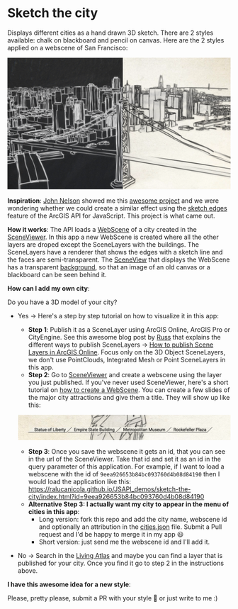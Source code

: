 # Sketch the city

Displays different cities as a hand drawn 3D sketch. There are 2 styles available: chalk on blackboard and pencil on canvas. Here are the 2 styles applied on a webscene of San Francisco:

![screenshot](./images/screenshot.png)

**Inspiration**: [John Nelson](https://twitter.com/John_M_Nelson) showed me this [awesome project](https://www.sketchnthecity.com/) and we were wondering whether we could create a similar effect using the [sketch edges](https://developers.arcgis.com/javascript/latest/api-reference/esri-symbols-edges-SketchEdges3D.html) feature of the ArcGIS API for JavaScript. This project is what came out.

**How it works**: The API loads a [WebScene](https://developers.arcgis.com/javascript/latest/api-reference/esri-WebScene.html) of a city created in the [SceneViewer](https://www.arcgis.com/home/webscene/viewer.html).
In this app a new WebScene is created where all the other layers are droped except the SceneLayers with the buildings. The SceneLayers have a renderer that shows the edges with a sketch line and the faces are semi-transparent. The [SceneView](https://developers.arcgis.com/javascript/latest/api-reference/esri-views-SceneView.html) that displays the WebScene has a transparent [background](https://developers.arcgis.com/javascript/latest/api-reference/esri-webscene-background-ColorBackground.html), so that an image of an old canvas or a blackboard can be seen behind it.

**How can I add my own city**:

Do you have a 3D model of your city?

  - Yes -> Here's a step by step tutorial on how to visualize it in this app:
    - **Step 1**: Publish it as a SceneLayer using ArcGIS Online, ArcGIS Pro or CityEngine. See this awesome blog post by [Russ](https://twitter.com/rssllrbrts) that explains the different ways to publish SceneLayers -> [How to publish Scene Layers in ArcGIS Online](https://www.esri.com/arcgis-blog/products/arcgis-online/3d-gis/how-to-publish-scene-layers-in-arcgis-online/). Focus only on the 3D Object SceneLayers, we don't use PointClouds, Integrated Mesh or Point SceneLayers in this app.
    - **Step 2**: Go to [SceneViewer](https://www.arcgis.com/home/webscene/viewer.html) and create a webscene using the layer you just published. If you've never used SceneViewer, here's a short tutorial on [how to create a WebScene](https://developers.arcgis.com/labs/arcgisonline/create-a-web-scene/). You can create a few slides of the major city attractions and give them a title. They will show up like this:

    ![statue](./images/slides.png)
    - **Step 3**: Once you save the webscene it gets an id, that you can see in the url of the SceneViewer. Take that id and set it as an id in the query parameter of this application. For example, if I want to load a webscene with the id of `9eea926653b84bc093760d4b08d84190` then I would load the application like this: https://ralucanicola.github.io/JSAPI_demos/sketch-the-city/index.html?id=9eea926653b84bc093760d4b08d84190
    - **Alternative Step 3: I actually want my city to appear in the menu of cities in this app**:
      - Long version: fork this repo and add the city name, webscene id and optionally an attribution in the [cities.json](cities.json) file. Submit a Pull request and I'd be happy to merge it in my app 😃
      - Short version: just send me the webscene id and I'll add it.

  - No -> Search in the [Living Atlas](https://livingatlas.arcgis.com/en/) and maybe you can find a layer that is published for your city. Once you find it go to step 2 in the instructions above.

**I have this awesome idea for a new style**:

Please, pretty please, submit a PR with your style 🤩 or just write to me :)